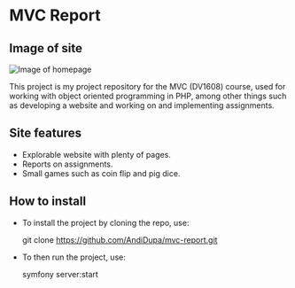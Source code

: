 # MVC Report

## Image of site

![Image of homepage](/report/public/img/homepage.png)

This project is my project repository for the MVC (DV1608) course, used for working with object oriented programming in PHP, among other things such as developing a website and working on and implementing assignments.

## Site features

- Explorable website with plenty of pages.
- Reports on assignments.
- Small games such as coin flip and pig dice.

## How to install

- To install the project by cloning the repo, use:

    git clone https://github.com/AndiDupa/mvc-report.git

- To then run the project, use:

    symfony server:start
